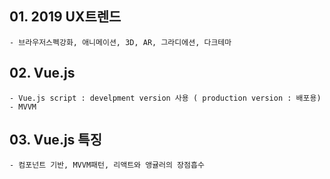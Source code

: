 ## 01. 2019 UX트렌드
    - 브라우저스펙강화, 애니메이션, 3D, AR, 그라디에션, 다크테마 

## 02. Vue.js 
    - Vue.js script : develpment version 사용 ( production version : 배포용)
    - MVVM

## 03. Vue.js 특징
    - 컴포넌트 기반, MVVM패턴, 리액트와 앵귤러의 장점흡수